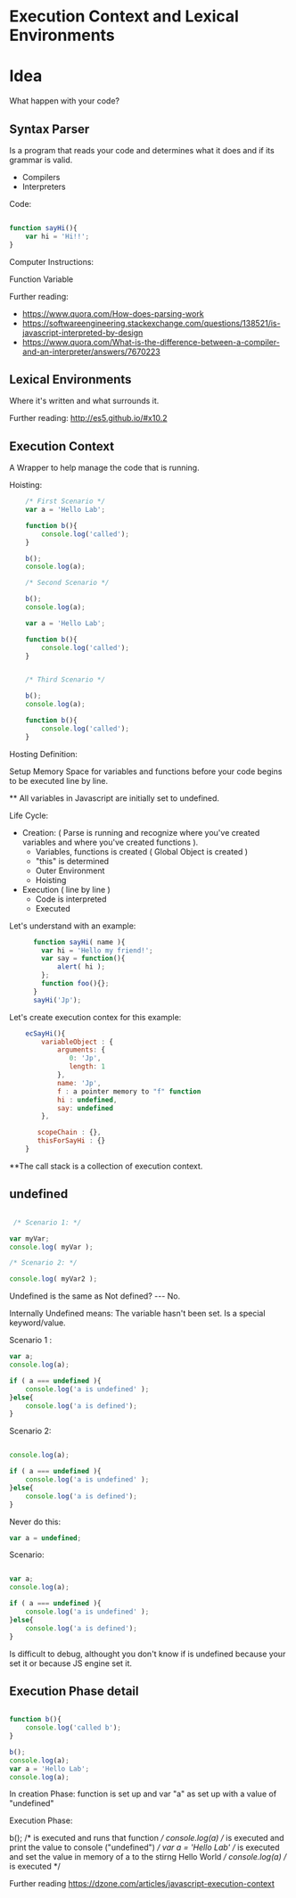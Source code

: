 # Execution Context and Lexical Environments

# Idea
What happen with your code? 

## Syntax Parser
Is a program that reads your code and determines what it does and if its grammar is valid.

- Compilers
- Interpreters

Code:
```javascript

function sayHi(){
	var hi = 'Hi!!';
}

```
Computer Instructions:

Function
	Variable


Further reading:
 - https://www.quora.com/How-does-parsing-work
 - https://softwareengineering.stackexchange.com/questions/138521/is-javascript-interpreted-by-design
 - https://www.quora.com/What-is-the-difference-between-a-compiler-and-an-interpreter/answers/7670223


## Lexical Environments
 Where it's written and what surrounds it.

 Further reading:
 http://es5.github.io/#x10.2


## Execution Context

A Wrapper to help manage the code that is running.

Hoisting: 

```javascript
	/* First Scenario */
	var a = 'Hello Lab';

	function b(){
		console.log('called');
	}

	b();
	console.log(a);

	/* Second Scenario */

	b();
	console.log(a);

	var a = 'Hello Lab';

	function b(){
		console.log('called');
	}


	/* Third Scenario */

	b();
	console.log(a);

	function b(){
		console.log('called');
	}

```
Hosting Definition:

Setup Memory Space for variables and functions before your code begins to be executed line by line.

** All variables in Javascript are initially set to undefined.

Life Cycle:
- Creation: ( Parse is running and recognize where you've created variables and where you've created functions ).
    - Variables, functions is created ( Global Object is created )
    - "this" is determined
    - Outer Environment
    - Hoisting
- Execution ( line by line )
	- Code is interpreted
	- Executed

Let's understand with an example:

```javascript
	  function sayHi( name ){
	   	var hi = 'Hello my friend!';
	   	var say = function(){
	   		alert( hi );
	   	};
	   	function foo(){};
	  }
	  sayHi('Jp');
```
Let's create execution contex for this example:

```javascript
	ecSayHi(){
		variableObject : {
			arguments: {
	           0: 'Jp',
	           length: 1
		    },
		    name: 'Jp',
		    f : a pointer memory to "f" function
		    hi : undefined,
		    say: undefined
	    },

	   scopeChain : {},
	   thisForSayHi : {}
	}
```

**The call stack is a collection of execution context.

## undefined
```javascript

 /* Scenario 1: */ 

var myVar;
console.log( myVar );

/* Scenario 2: */

console.log( myVar2 );

```

Undefined is the same as Not defined? --- No.

Internally Undefined means: The variable hasn't been set. Is a special keyword/value.

Scenario 1 : 

```javascript
var a;
console.log(a);

if ( a === undefined ){
	console.log('a is undefined' );
}else{
	console.log('a is defined');
}

```

Scenario 2: 

```javascript

console.log(a);

if ( a === undefined ){
	console.log('a is undefined' );
}else{
	console.log('a is defined');
}

```

Never do this:
```javascript
var a = undefined;
```

Scenario:

```javascript

var a;
console.log(a);

if ( a === undefined ){
	console.log('a is undefined' );
}else{
	console.log('a is defined');
}
```

Is difficult to debug, althought you don't know if is undefined because your set it or because JS engine set it.


## Execution Phase detail

```javascript

function b(){
	console.log('called b');
}

b();
console.log(a);
var a = 'Hello Lab';
console.log(a);
```

In creation Phase:
function is set up and var "a" as set up with a value of "undefined"

Execution Phase:

b(); /* is executed and runs that function */
console.log(a) /* is executed and print the value to console ("undefined") */
var a = 'Hello Lab' /* is executed and set the value in memory of a to the stirng Hello World */
console.log(a) /* is executed */



Further reading
https://dzone.com/articles/javascript-execution-context

